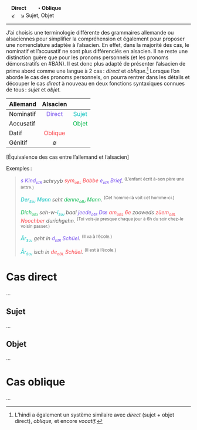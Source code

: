  　**Direct　　・Oblique**<br>　↙　↘
Sujet, Objet

---

J’ai choisis une terminologie différente des grammaires allemande ou alsaciennes pour simplifier la compréhension et également pour proposer une nomenclature adaptée à l’alsacien. En effet, dans la majorité des cas, le nominatif et l’accusatif ne sont plus différenciés en alsacien. Il ne reste une distinction guère que pour les pronoms personnels (et les pronoms démonstratifs en #BAN). Il est donc plus adapté de présenter l’alsacien de prime abord comme une langue à 2 cas : _direct_ et _oblique_.[^01] Lorsque l’on aborde le cas des pronoms personnels, on pourra rentrer dans les détails et découper le cas _direct_ à nouveau en deux fonctions syntaxiques connues de tous : _sujet_ et _objet._

| Allemand  |               Alsacien               |                                    |
| --------- | :----------------------------------: | :--------------------------------: |
| Nominatif | <font color="#7852ee">Direct</font>  | <font color="#00bfbc">Sujet</font> |
| Accusatif |                                      | <font color="#08b94e">Objet</font> |
| Datif     | <font color="#fb464c">Oblique</font> |                                    |
| Génitif   |                  ∅                   |                                    |
[Équivalence des cas entre l’allemand et l’alsacien]

Exemples :
> _<font color="#7852ee">s Kind<sub>ᴅɪʀ</sub></font> schryyb <font color="#fb464c">sym<sub>ᴏʙʟ</sub> Babbe</font> <font color="#7852ee">e<sub>ᴅɪʀ</sub> Brief</font>._
> <sup>(L’enfant écrit à-son père une lettre.)</sup>
> 
> _<font color="#00bfbc">Der<sub>sᴜᴊ</sub> Mann</font> seht <font color="#08b94e">denne<sub>ᴏʙᴊ</sub> Mann</font>._
> <sup>(Cet homme-là voit cet homme-ci.)</sup>
> 
> _<font color="#08b94e">Dich<sub>ᴏʙᴊ</sub></font> seh-w-<font color="#00bfbc">i<sub>sᴜᴊ</sub></font> baal <font color="#7852ee">jeede<sub>ᴅɪʀ</sub> Dœ</font> <font color="#fb464c">am<sub>ᴏʙʟ</sub> 6e</font> zooweds <font color="#fb464c">züem<sub>ᴏʙʟ</sub> Noochber</font> durichgehn._
> <sup>(Toi vois-je presque chaque jour à 6h du soir chez-le voisin passer.)</sup>
> 
> _<font color="#00bfbc">Är<sub>sᴜᴊ</sub></font> geht in <font color="#7852ee">d<sub>ᴅɪʀ</sub> Schüel</font>._
> <sup>(Il va à l’école.)</sup>
> 
> _<font color="#00bfbc">Är<sub>sᴜᴊ</sub></font> isch in <font color="#fb464c">de<sub>ᴏʙʟ</sub> Schüel</font>._
> <sup>(Il est à l’école.)</sup>

# Cas direct
…
## Sujet
…
## Objet
…
# Cas oblique
…

[^01]: L’hindi a également un système similaire avec _direct_ (sujet + objet direct), _oblique,_ et encore _vocatif._